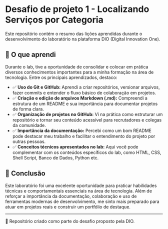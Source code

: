 # Desafio de projeto 1 - Localizando Serviços por Categoria

Este repositório contém o resumo das lições aprendidas durante o desenvolvimento do laboratório na plataforma DIO (Digital Innovation One).

## 🧠 O que aprendi

Durante o lab, tive a oportunidade de consolidar e colocar em prática diversos conhecimentos importantes para a minha formação na área de tecnologia. Entre os principais aprendizados, destaco:

- ✅ **Uso do Git e GitHub:** Aprendi a criar repositórios, versionar arquivos, fazer commits e entender o fluxo básico de colaboração em projetos.
- ✅ **Criação e edição de arquivos Markdown (.md):** Compreendi a estrutura de um README e sua importância para documentar projetos de forma clara.
- ✅ **Organização de projetos no GitHub:** Vi na prática como estruturar um repositório e tornar seu conteúdo acessível para recrutadores e colegas da comunidade.
- ✅ **Importância da documentação:** Percebi como um bom README pode destacar meu trabalho e facilitar o entendimento do projeto por outras pessoas.
- ✅ **Conceitos técnicos apresentados no lab:** Aqui você pode complementar com os conteúdos específicos do lab, como HTML, CSS, Shell Script, Banco de Dados, Python etc.

## 🚀 Conclusão

Este laboratório foi uma excelente oportunidade para praticar habilidades técnicas e comportamentais essenciais na área de tecnologia. Além de reforçar a importância da documentação, colaboração e uso de ferramentas modernas de desenvolvimento, me sinto mais preparado para atuar em projetos reais e construir um portfólio de destaque.

---

📎 Repositório criado como parte do desafio proposto pela DIO.

